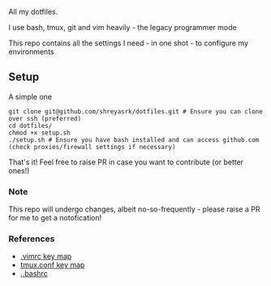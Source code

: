 All my dotfiles.

I use bash, tmux, git and vim heavily - the legacy programmer mode

This repo contains all the settings I need - in one shot - to configure my environments

## Setup

A simple one

```
git clone git@github.com/shreyasrk/dotfiles.git # Ensure you can clone over ssh (preferred)
cd dotfiles/
chmod +x setup.sh
./setup.sh # Ensure you have bash installed and can access github.com (check proxies/firewall settings if necessary)
```

That's it! Feel free to raise PR in case you want to contribute (or better ones!)

### Note

This repo will undergo changes, albeit no-so-frequently - please raise a PR for me to get a notofication!

### References

* [.vimrc key map](https://github.com/amix/vimrc?tab=readme-ov-file#key-mappings)
* [tmux.conf key map](https://github.com/gpakosz/.tmux?tab=readme-ov-file#bindings)
* [.,bashrc](https://gist.github.com/zachbrowne/8bc414c9f30192067831fafebd14255c)
